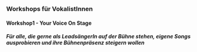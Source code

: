 ### Workshops für VokalistInnen
#### Workshop1 - Your Voice On Stage
##### Für alle, die gerne als LeadsängerIn auf der Bühne stehen, eigene Songs ausprobieren und ihre Bühnenpräsenz steigern wollen